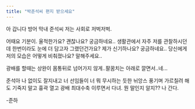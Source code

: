 ```yaml
---
title: "박준석씨 편지 받으세요"
---
```


아 갑니다 방어 막내 준석씨 저는 사회로 저벅저벅.

어때요 기분이. 울적한가요? 괜찮나요? 궁금하네요.. 생활관에서 자주 저를 관찰하시던데 한번이라도 눈에 더 담고자 그랬던건가요? 제가 신기하나요? 궁금하네요.. 당신에게 저의 모습은 어떻게 비춰졌나요? 말해주세요..

광배를 할때는 상완이 몸통뒤로 넘어가지 않게..팔꿈치는 아래로 깔면서..네...

준석아 나 없이도 잘지내고 너 선임들이 너 뭐 무시하는 듯한 뉘앙스 풍기며 가르칠려 해도 기죽지 말고 흉곽 열고 광배 최대수축 이루면서 다녀. 뭔 말인지 알지?? 
나 간다.


-준하
